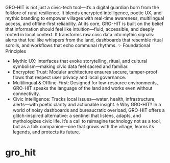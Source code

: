 GRO-HIT is not just a civic-tech tool—it’s a digital guardian born from the folklore of rural resilience. It blends encrypted intelligence, poetic UX, and mythic branding to empower villages with real-time awareness, multilingual access, and offline-first reliability.
At its core, GRO-HIT is built on the belief that information should feel like intuition—fluid, accessible, and deeply rooted in local context. It transforms raw civic data into mythic signals: alerts that feel like whispers from the land, dashboards that resemble ritual scrolls, and workflows that echo communal rhythms.
✨ Foundational Principles
- Mythic UX: Interfaces that evoke storytelling, ritual, and cultural symbolism—making civic data feel sacred and familiar.
- Encrypted Trust: Modular architecture ensures secure, tamper-proof flows that respect user privacy and local governance.
- Multilingual & Offline-First: Designed for low-resource environments, GRO-HIT speaks the language of the land and works even without connectivity.
- Civic Intelligence: Tracks local issues—water, health, infrastructure, alerts—with poetic clarity and actionable insight.
🌀 Why GRO-HIT?
In a world of noisy dashboards and bureaucratic overload, GRO-HIT offers a glitch-inspired alternative: a sentinel that listens, adapts, and mythologizes civic life. It’s a call to reimagine technology not as a tool, but as a folk companion—one that grows with the village, learns its legends, and protects its future.
# gro_hit
